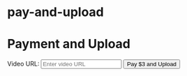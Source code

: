 # pay-and-upload
<!DOCTYPE html> <html lang="en"> <head> <meta charset="UTF-8"> <meta name="viewport" content="width=device-width, initial-scale=1.0"> <title>Payment and Upload</title> </head> <body> <h1>Payment and Upload</h1> <form id="payment-form"> <!-- Other form fields --> <label for="video-url-field">Video URL:</label> <input type="text" id="video-url-field" name="video-url" placeholder="Enter video URL"> <!-- Pay and Upload Button --> <button type="button" id="pay-and-upload-button">Pay $3 and Upload</button> </form> <script> // Function to handle payment processing and navigate to Stripe Checkout function processPaymentAndNavigate() { // Simulate payment processing (once payment is confirmed upload video to watch and earn) // console.log('Processing payment...'); // Simulated payment successful // console.log('Payment successful.'); // Navigate to Stripe Checkout for payment https://buy.stripe.com/3cs3fP0ev64NeE8aEE window.location.href = 'https://buy.stripe.com/3cs3fP0ev64NeE8aEE'; } // Function to handle video upload after payment is confirmed function uploadVideo() { // Get the video URL from the video URL field var videoUrl = document.getElementById('video-url-field').value; // Simulate upload process (upload video to watch and earn) console.log('Uploading video from URL:', videoUrl); console.log('Video uploaded successfully.'); // Navigate to the "watch and earn" page https://a.picoapps.xyz/employee-political window.location.href = 'https://yourwebsite.com/watch-and-earn'; } // Event listener for when the pay $3 and upload button is clicked document.getElementById('pay-and-upload-button').addEventListener('click', function() { console, log{ 'Button clicked'};// check if the button click event is being triggered. Process payment and navigate to Stripe Checkout processPaymentAndNavigate(); // call the function to process payment and navigate }); // Simulated function to check payment confirmation function checkPaymentConfirmation() { console.og { 'processing payment...'}; // check if the payment processing function is called  Simulated check for payment confirmation (upload video to watch and earn) // For demonstration purposes, we'll simulate a confirmation after 3 seconds setTimeout(function() { // Simulated payment confirmed // Proceed with video upload uploadVideo(); }, 3000); // Simulate payment confirmation after 3 seconds } // Call the function to check payment confirmation uploadingVide{} { console.log (uploading video...'}: ) //  check if the video upload function is called // This function should be called after the user is redirected back to your website from the payment page checkPaymentConfirmation(); </script> </body> </html>
